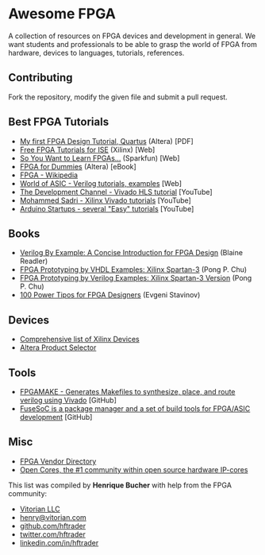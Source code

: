# Awesome FPGA 

A collection of resources on FPGA devices and development in general. We want students and professionals to be able to grasp the world of FPGA from hardware, devices to languages, tutorials, references.

## Contributing

Fork the repository, modify the given file and submit a pull request.

## Best FPGA Tutorials

- [My first FPGA Design Tutorial, Quartus](https://www.altera.com/content/dam/altera-www/global/en_US/pdfs/literature/tt/tt_my_first_fpga.pdf) (Altera) [PDF]
- [Free FPGA Tutorials for ISE](http://www.xilinx.com/training/fpga-tutorials.htm) (Xilinx) [Web]
- [So You Want to Learn FPGAs...](https://www.sparkfun.com/news/1203) (Sparkfun) [Web]
- [FPGA for Dummies](http://design.altera.com/New2FPGAeBook) (Altera) [eBook]
- [FPGA - Wikipedia](https://en.wikipedia.org/wiki/Field-programmable_gate_array)
- [World of ASIC - Verilog tutorials, examples](http://www.asic-world.com/verilog/index.html) [Web]
- [The Development Channel - Vivado HLS tutorial](https://www.youtube.com/watch?v=kgae3Wzqngs) [YouTube]
- [Mohammed Sadri - Xilinx Vivado tutorials](https://www.youtube.com/user/mamsadegh2) [YouTube]
- [Arduino Startups - several "Easy" tutorials](https://www.youtube.com/channel/UCFJPdVHPZOYhSyxmX_C_Pew) [YouTube]

## Books

- [Verilog By Example: A Concise Introduction for FPGA Design](https://www.amazon.com/Verilog-Example-Concise-Introduction-Design/dp/0983497303) (Blaine Readler) 
- [FPGA Prototyping by VHDL Examples: Xilinx Spartan-3](https://www.amazon.com/FPGA-Prototyping-VHDL-Examples-Spartan-3/dp/0470185317) (Pong P. Chu)
- [FPGA Prototyping by Verilog Examples: Xilinx Spartan-3 Version](https://www.amazon.com/FPGA-Prototyping-Verilog-Examples-Spartan-3/dp/0470185325) (Pong P. Chu)
- [100 Power Tipos for FPGA Designers](https://www.amazon.com/100-Power-Tips-FPGA-Designers/dp/1461186293) (Evgeni Stavinov)

## Devices 
- [Comprehensive list of Xilinx Devices](http://www.xilinx.com/products/silicon-devices/fpga.html)
- [Altera Product Selector](https://www.altera.com/products/product-selector-guide/psg-selector.html)

## Tools
- [FPGAMAKE - Generates Makefiles to synthesize, place, and route verilog using Vivado](https://github.com/cambridgehackers/fpgamake) [GitHub]
- [FuseSoC is a package manager and a set of build tools for FPGA/ASIC development](https://github.com/olofk/fusesoc) [GitHub]

## Misc
- [FPGA Vendor Directory](http://www.fpgacentral.com/vendor/directory)
- [Open Cores, the #1 community within open source hardware IP-cores](http://opencores.org/) 

This list was compiled by **Henrique Bucher** with help from the FPGA community:

- [Vitorian LLC](vitorian.com/x1)
- [henry@vitorian.com](mailto:henry@vitorian.com)
- [github.com/hftrader](https://github.com/hftrader)
- [twitter.com/hftrader](https://twitter.com/hftrader)
- [linkedin.com/in/hftrader](https://www.linkedin.com/in/hftrader)
